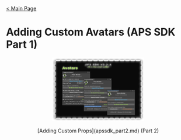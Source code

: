 [< Main Page](index.md)

# Adding Custom Avatars (APS SDK Part 1)

<p align="center">
  <a href="">
     <img width="50%" height="15%" src="img/aps sdk avatar builder main.png">
  </a>
</p>

<p align="center">
  [Adding Custom Props](apssdk_part2.md) (Part 2)
</p>
